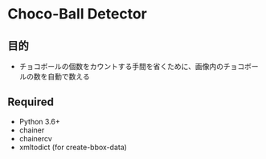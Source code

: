 # Choco-Ball Detector

## 目的
- チョコボールの個数をカウントする手間を省くために、画像内のチョコボールの数を自動で数える

## Required
- Python 3.6+
- chainer
- chainercv
- xmltodict (for create-bbox-data)


